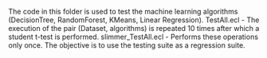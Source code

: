
The code in this folder is used to test the machine learning algorithms (DecisionTree, RandomForest, KMeans, Linear Regression). 
TestAll.ecl - The execution of the pair (Dataset, algorithms) is repeated 10 times after which a student t-test is performed.
slimmer_TestAll.ecl - Performs these operations only once. The objective is to use the testing suite as a regression suite. 
